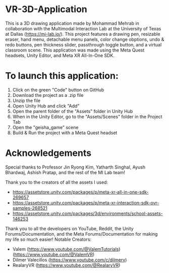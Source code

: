 # VR-3D-Application
This is a 3D drawing application made by Mohammad Mehrab in collaboration with the Multimodal Interaction Lab at the University of Texas at Dallas (https://mi-lab.io/).
This project features a drawing pen, resizable eraser, hand menu, detachable menu panels, color change obptions, undo & redo buttons, pen thickness slider, passthrough toggle button, and a virtual classroom scene.
This application was made using the Meta Quest headsets, Unity Editor, and Meta XR All-In-One SDK.

# To launch this application:
1. Click on the green "Code" button on GitHub
2. Download the project as a .zip file
3. Unzip the file
4. Open Unity Hub and click "Add"
5. Open the parent folder of the "Assets" folder in Unity Hub
6. When in the Unity Editor, go to the "Assets/Scenes" folder in the Project Tab
7. Open the "geisha_game" scene
8. Build & Run the project with a Meta Quest headset

# Acknowledgements

Special thanks to Professor Jin Ryong Kim, Yatharth Singhal, Ayush Bhardwaj, Ashish Pratap, and the rest of the MI Lab team!

Thank you to the creators of all the assets I used:
- https://assetstore.unity.com/packages/p/meta-xr-all-in-one-sdk-269657
- https://assetstore.unity.com/packages/p/meta-xr-interaction-sdk-ovr-samples-268521
- https://assetstore.unity.com/packages/3d/environments/school-assets-146253

Thank you to all the developers on YouTube, Reddit, the Unity Forums/Documentation, and the Meta Forums/Documentation for making my life so much easier!
Notable Creators:
- Valem (https://www.youtube.com/@ValemTutorials) (https://www.youtube.com/@ValemVR)
- Dilmer Valecillos (https://www.youtube.com/c/dilmerv)
- RealaryVR (https://www.youtube.com/@RealaryVR)
